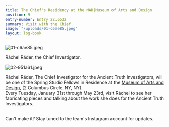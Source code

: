```yaml
---
title: The Chief's Residency at the MAD|Museum of Arts and Design
position: 9
entry-number: Entry 22.6532
summary: Visit with the Chief.
image: "/uploads/01-c6ae85.jpeg"
layout: log-book
---
```


![01-c6ae85.jpeg](/uploads/01-c6ae85.jpeg)

Ráchel Räder, the Chief Investigator.

![02-951a61.jpeg](/uploads/02-951a61.jpeg)

Ráchel Räder, The Chief Investigator for the Ancient Truth Investigators, will be one of the Spring Studio Fellows in Residence at the [Museum of Arts and Design](http://www.madmuseum.org/), (2 Columbus Circle, NY, NY).\
Every Tuesday, January 31st through May 23rd, visit Ráchel to see her fabricating pieces and talking about the work she does for the Ancient Truth Investigators.

\
Can't make it? Stay tuned to the team's Instagram account for updates.